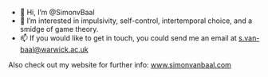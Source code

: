 - 👋 Hi, I’m @SimonvBaal
- 👀 I’m interested in impulsivity, self-control, intertemporal choice, and a smidge of game theory.
- 📫 If you would like to get in touch, you could send me an email at s.van-baal@warwick.ac.uk

Also check out my website for further info: www.simonvanbaal.com

